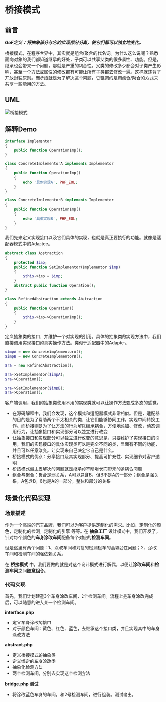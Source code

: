 # 桥接模式

## 前言

***GoF定义：将抽象部分与它的实现部分分离，使它们都可以独立地变化。***

桥接模式，在程序世界中，其实就是组合/聚合的代名词。为什么这么说呢？熟悉面向对象的我们都知道继承的好处，子类可以共享父类的很多属性、功能。但是，继承也会带来一个问题，那就是严重的耦合性。父类的修改多少都会对子类产生影响，甚至一个方法或属性的修改都有可能让所有子类都去修改一遍。这样就违背了开放封装原则。而桥接就是为了解决这个问题，它强调的是用组合/聚合的方式来共享一些能用的方法。


## UML

![桥接模式](http://img.github.mailjob.net/20210512131801)

## 解释Demo

```php
interface Implementor
{
    public function OperationImp();
}

class ConcreteImplementorA implements Implementor
{
    public function OperationImp()
    {
        echo '具体实现A', PHP_EOL;
    }
}

class ConcreteImplementorB implements Implementor
{
    public function OperationImp()
    {
        echo '具体实现B', PHP_EOL;
    }
}
```

我们先来定义实现接口以及它们具体的实现，也就是真正要执行的功能。就像是适配器模式中的Adaptee。

```php
abstract class Abstraction
{
    protected $imp;
    public function SetImplementor(Implementor $imp)
    {
        $this->imp = $imp;
    }
    abstract public function Operation();
}

class RefinedAbstraction extends Abstraction
{
    public function Operation()
    {
        $this->imp->OperationImp();
    }
}
```

定义抽象类的接口，并维护一个对实现的引用。具体的抽象类的实现方法中，我们直接调用实现接口的真实操作方法。类似于适配器中的Adapter。

```php
$impA = new ConcreteImplementorA();
$impB = new ConcreteImplementorB();

$ra = new RefinedAbstraction();

$ra->SetImplementor($impA);
$ra->Operation();

$ra->SetImplementor($impB);
$ra->Operation();
```

客户端调用，我们的抽象类使用不用的实现类就可以让操作方法变成多态的感觉。

- 在源码解释中，我们会发现，这个模式和适配器模式非常相似。但是，适配器的目的是为了帮助两个不太相关的类，让它们能够协同工作，实现中间转换工作。而桥接则是为了让方法的行为解除继承耦合，方便地添加、修改，动态调用行为，让抽象接口和实现部分可以独立进行改变
- 让抽象接口和实现部分可以独立进行改变的意思是，只要维护了实现接口的引用，我们的实现接口的具体实现类可以是完全不同的类，里面有不同的功能，并且可以任意改变。让实现来自己决定它自己是什么。
- 桥接模式的优点：分享接口及其实现部分、提高可扩充性、实现细节对客户透明
- 桥接模式最主要解决的问题就是继承的不断增长而带来的紧耦合问题
- 组合与聚合：聚合是弱关系，A可以包含B，但B不是A的一部分；组合是强关系，A包含B，B也是A的一部分，整体和部分的关系

## 场景化代码实现

### 场景描述

作为一个高端的汽车品牌，我们可以为客户提供定制化的需求。比如，定制化的颜色，定制化的检测，定制化的引擎 等等。在 **抽象工厂** 设计模式中，我们开发了，针对每个颜色的**车身涂改车间**配备每个对应的**检测车间**。

但是这里有两个问题：1、涂改车间和对应的检测检车的高耦合性问题；2、涂改车间和检测车间的强依赖关系。

在 **桥接模式** 中，我们要做的就是对这个设计模式进行解偶，以便让**涂改车间**和**检测车间**之间**随意组合**。

### 代码实现

首先，我们计划建造3个车身涂改车间，2个检测车间。流程上是车身涂改完成后，可以随意的进入某一个检测车间。

**interface.php**

- 定义车身涂改的接口
- 对于颜色车间：黄色、红色、蓝色，去继承这个接口类，并且实现其中的车身涂改方法

**abstract.php**

- 定义桥接模式的抽象类
- 定义绑定的车身涂改类
- 抽象化检测方法
- 两个检测车间，分别去实现这个检测方法

**bridge.php 测试**

- 将涂改蓝色车身的车间，和2号检测车间，进行组装。测试输出。